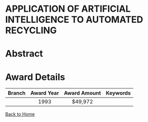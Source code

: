 
APPLICATION OF ARTIFICIAL INTELLIGENCE TO AUTOMATED RECYCLING
=============================================================

# Abstract


  

# Award Details

|Branch|Award Year|Award Amount|Keywords|
| :---: | :---: | :---: | :---: |
||1993|$49,972||
  
  


[Back to Home](https://github.com/chrischow/dod_sbir_awards#704)